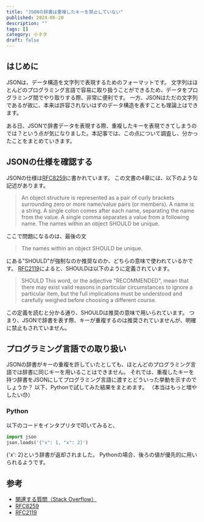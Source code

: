 ```yaml
---
title: "JSONの辞書は重複したキーを禁止していない"
published: 2024-06-20
description: ""
tags: []
category: 小ネタ
draft: false
---
```


## はじめに

JSONは、データ構造を文字列で表現するためのフォーマットです。
文字列はほとんどのプログラミング言語で容易に取り扱うことができるため、データをプログラミング間でやり取りする際、非常に便利です。
一方、JSONはただの文字列であるが故に、本来は許容されないはずのデータ構造を表すことも理論上はできます。

ある日、JSONで辞書データを表現する際、重複したキーを表現できてしまうのでは？という点が気になりました。本記事では、この点について調査し、分かったことをまとめていきます。

## JSONの仕様を確認する

JSONの仕様は[RFC8259](https://datatracker.ietf.org/doc/html/rfc8259)に書かれています。
この文書の4章には、以下のような記述があります。

> An object structure is represented as a pair of curly brackets
> surrounding zero or more name/value pairs (or members).  A name is a
> string.  A single colon comes after each name, separating the name
> from the value.  A single comma separates a value from a following
> name.  The names within an object SHOULD be unique.

ここで問題になるのは、最後の文

> The names within an object SHOULD be unique.

にある"SHOULD"が強制なのか推奨なのか、どちらの意味で使われているかです。
[RFC2119](https://www.ietf.org/rfc/rfc2119.txt?number=2119)によると、SHOULDは以下のように定義されています。

> SHOULD   This word, or the adjective "RECOMMENDED", mean that there
   may exist valid reasons in particular circumstances to ignore a
   particular item, but the full implications must be understood and
   carefully weighed before choosing a different course.

この定義を読むと分かる通り、SHOULDは推奨の意味で用いられています。
つまり、JSONで辞書を表す際、キーが重複するのは推奨されていませんが、明確に禁止もされていません。

## プログラミング言語での取り扱い

JSONの辞書がキーの重複を許していたとしても、ほとんどのプログラミング言語では辞書に同じキーを用いることはできません。
それでは、重複したキーを持つ辞書をJSONにしてプログラミング言語に渡すとどういった挙動を示すのでしょうか？
以下、Pythonで試してみた結果をまとめます。
（本当はもっと増やしたい😓）

### Python

以下のコードをインタプリタで叩いてみると、

```python
import json
json.loads('{"x": 1, "x": 2}')
```

{'x': 2}という辞書が返却されました。
Pythonの場合、後ろの値が優先的に用いられるようです。

## 参考
- [関連する質問（Stack Overflow）](https://stackoverflow.com/questions/5306741/do-json-keys-need-to-be-unique)
- [RFC8259](https://datatracker.ietf.org/doc/html/rfc8259)
- [RFC2119](https://www.ietf.org/rfc/rfc2119.txt?number=2119)